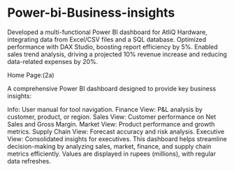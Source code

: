 # Power-bi-Business-insights
Developed a multi-functional Power BI dashboard for AtliQ Hardware, integrating data from Excel/CSV files and a SQL database. Optimized performance with DAX Studio, boosting report efficiency by 5%. Enabled sales trend analysis, driving a projected 10% revenue increase and reducing data-related expenses by 20%.

Home Page:(2a)

A comprehensive Power BI dashboard designed to provide key business insights:

Info: User manual for tool navigation.
Finance View: P&L analysis by customer, product, or region.
Sales View: Customer performance on Net Sales and Gross Margin.
Market View: Product performance and growth metrics.
Supply Chain View: Forecast accuracy and risk analysis.
Executive View: Consolidated insights for executives.
This dashboard helps streamline decision-making by analyzing sales, market, finance, and supply chain metrics efficiently. Values are displayed in rupees (millions), with regular data refreshes.
